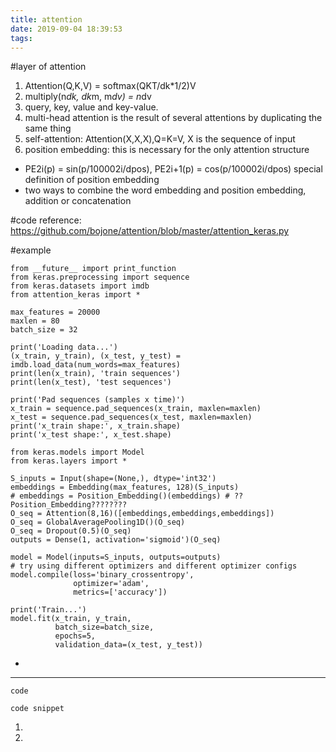 ```yaml
---
title: attention
date: 2019-09-04 18:39:53
tags:
---
```


#layer of attention

1. Attention(Q,K,V) = softmax(QKT/dk*1/2)V
2. multiply(n*dk, dk*m, m*dv) = n*dv
3. query, key, value and key-value.
4. multi-head attention is the result of several attentions by duplicating the same thing
5. self-attention: Attention(X,X,X),Q=K=V, X is the sequence of input
6. position embedding: this is necessary for the only attention structure
- PE2i(p) = sin(p/100002i/dpos), PE2i+1(p) = cos(p/100002i/dpos) special definition of position embedding
- two ways to combine the word embedding and position embedding, addition or concatenation
 
#code
reference: https://github.com/bojone/attention/blob/master/attention_keras.py

#example
```
from __future__ import print_function
from keras.preprocessing import sequence
from keras.datasets import imdb
from attention_keras import *

max_features = 20000
maxlen = 80
batch_size = 32

print('Loading data...')
(x_train, y_train), (x_test, y_test) = imdb.load_data(num_words=max_features)
print(len(x_train), 'train sequences')
print(len(x_test), 'test sequences')

print('Pad sequences (samples x time)')
x_train = sequence.pad_sequences(x_train, maxlen=maxlen)
x_test = sequence.pad_sequences(x_test, maxlen=maxlen)
print('x_train shape:', x_train.shape)
print('x_test shape:', x_test.shape)

from keras.models import Model
from keras.layers import *

S_inputs = Input(shape=(None,), dtype='int32')
embeddings = Embedding(max_features, 128)(S_inputs)
# embeddings = Position_Embedding()(embeddings) # ??Position_Embedding????????
O_seq = Attention(8,16)([embeddings,embeddings,embeddings])
O_seq = GlobalAveragePooling1D()(O_seq)
O_seq = Dropout(0.5)(O_seq)
outputs = Dense(1, activation='sigmoid')(O_seq)

model = Model(inputs=S_inputs, outputs=outputs)
# try using different optimizers and different optimizer configs
model.compile(loss='binary_crossentropy',
              optimizer='adam',
              metrics=['accuracy'])

print('Train...')
model.fit(x_train, y_train,
          batch_size=batch_size,
          epochs=5,
          validation_data=(x_test, y_test))

```


- 

---

`code`

```code snippet ```

1. 
2. 